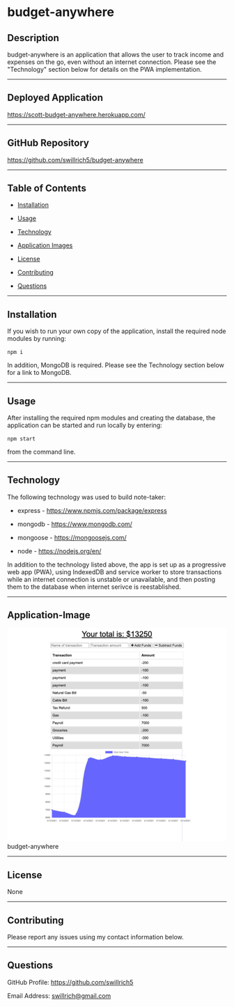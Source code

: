 # budget-anywhere


## Description

budget-anywhere is an application that allows the user to track income and expenses on the go, even without an internet connection. Please see the "Technology" section below for details on the PWA implementation. 

---

## Deployed Application

https://scott-budget-anywhere.herokuapp.com/

---

## GitHub Repository

https://github.com/swillrich5/budget-anywhere

---

## Table of Contents

* [Installation](#installation)

* [Usage](#usage)

* [Technology](#technology)

* [Application Images](#Application-Images)

* [License](#license)

* [Contributing](#Contributing)

* [Questions](#Questions)

---

## Installation

If you wish to run your own copy of the application, install the required node modules by running:

```
npm i
```

In addition, MongoDB is required.  Please see the Technology section below for a link to MongoDB.

---

## Usage

After installing the required npm modules and creating the database, the application can be started and run locally by entering:

```
npm start
```
from the command line.  

---

## Technology

The following technology was used to build note-taker:

  * express - https://www.npmjs.com/package/express

  * mongodb - https://www.mongodb.com/

  * mongoose - https://mongoosejs.com/

  * node - https://nodejs.org/en/

In addition to the technology listed above, the app is set up as a progressive web app (PWA), using IndexedDB and service worker to store transactions while an internet connection is unstable or unavailable, and then posting them to the database when internet serivce is reestablished.

---

## Application-Image
![budget-anywhere](./images/budget-anywhere.png "budget-anywhere")
budget-anywhere



---


## License

None

---

## Contributing

Please report any issues using my contact information below.

---

## Questions

GitHub Profile: https://github.com/swillrich5

Email Address: swillrich@gmail.com